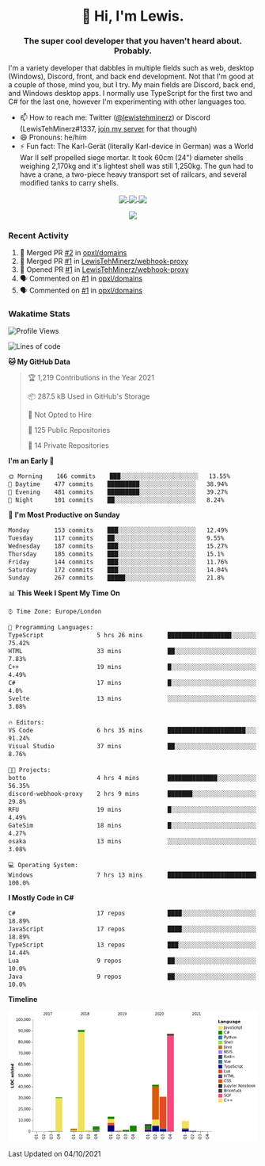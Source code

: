 <h1 align="center">👋 Hi, I'm Lewis.</h1>
<h3 align="center">The super cool developer that you haven't heard about. Probably.</h3>

I'm a variety developer that dabbles in multiple fields such as web, desktop (Windows), Discord, front, and back end development. Not that I'm good at a couple of those, mind you, but I try. My main fields are Discord, back end, and Windows desktop apps. I normally use TypeScript for the first two and C# for the last one, however I'm experimenting with other languages too.

- 📫 How to reach me: Twitter ([@lewistehminerz](https://twitter.com/lewistehminerz)) or Discord (LewisTehMinerz#1337, [join my server](https://discord.gg/XnUh7JB) for that though)
- 😄 Pronouns: he/him
- ⚡ Fun fact: The Karl-Gerät (literally Karl-device in German) was a World War II self propelled siege mortar. It took 60cm (24") diameter shells weighing 2,170kg and it's lightest shell was still 1,250kg. The gun had to have a crane, a two-piece heavy transport set of railcars, and several modified tanks to carry shells.

<p align="center">
  <a href="https://github.com/anuraghazra/github-readme-stats">
    <img align="center" src="https://github-readme-stats.vercel.app/api?username=LewisTehMinerz&count_private=true&show_icons=true&theme=gruvbox">
  </a>
  <a href="https://github.com/anuraghazra/github-readme-stats">
    <img align="center" src="https://github-readme-stats.vercel.app/api/top-langs?username=LewisTehMinerz&layout=compact&theme=gruvbox">
  </a>
  <a href="https://github.com/anuraghazra/github-readme-stats">
    <img align="center" src="https://github-readme-stats.vercel.app/api/wakatime?username=LewisTehMinerz&layout=compact&theme=gruvbox">
  </a>
</p>

<p align="center">
  <a href="https://github.com/ryo-ma/github-profile-trophy">
    <img align="center" src="https://github-profile-trophy.vercel.app/?username=LewisTehMinerz&theme=gruvbox">
  </a>
</p>

### Recent Activity
<!--START_SECTION:activity-->
1. 🎉 Merged PR [#2](https://github.com/opxl/domains/pull/2) in [opxl/domains](https://github.com/opxl/domains)
2. 🎉 Merged PR [#1](https://github.com/LewisTehMinerz/webhook-proxy/pull/1) in [LewisTehMinerz/webhook-proxy](https://github.com/LewisTehMinerz/webhook-proxy)
3. 💪 Opened PR [#1](https://github.com/LewisTehMinerz/webhook-proxy/pull/1) in [LewisTehMinerz/webhook-proxy](https://github.com/LewisTehMinerz/webhook-proxy)
4. 🗣 Commented on [#1](https://github.com/opxl/domains/issues/1) in [opxl/domains](https://github.com/opxl/domains)
5. 🗣 Commented on [#1](https://github.com/opxl/domains/issues/1) in [opxl/domains](https://github.com/opxl/domains)
<!--END_SECTION:activity-->

### Wakatime Stats
<!--START_SECTION:waka-->
![Profile Views](http://img.shields.io/badge/Profile%20Views-2-blue)

![Lines of code](https://img.shields.io/badge/From%20Hello%20World%20I%27ve%20Written-330945%20lines%20of%20code-blue)

**🐱 My GitHub Data** 

> 🏆 1,219 Contributions in the Year 2021
 > 
> 📦 287.5 kB Used in GitHub's Storage 
 > 
> 🚫 Not Opted to Hire
 > 
> 📜 125 Public Repositories 
 > 
> 🔑 14 Private Repositories  
 > 
**I'm an Early 🐤** 

```text
🌞 Morning    166 commits    ███░░░░░░░░░░░░░░░░░░░░░░   13.55% 
🌆 Daytime    477 commits    █████████░░░░░░░░░░░░░░░░   38.94% 
🌃 Evening    481 commits    █████████░░░░░░░░░░░░░░░░   39.27% 
🌙 Night      101 commits    ██░░░░░░░░░░░░░░░░░░░░░░░   8.24%

```
📅 **I'm Most Productive on Sunday** 

```text
Monday       153 commits    ███░░░░░░░░░░░░░░░░░░░░░░   12.49% 
Tuesday      117 commits    ██░░░░░░░░░░░░░░░░░░░░░░░   9.55% 
Wednesday    187 commits    ███░░░░░░░░░░░░░░░░░░░░░░   15.27% 
Thursday     185 commits    ███░░░░░░░░░░░░░░░░░░░░░░   15.1% 
Friday       144 commits    ███░░░░░░░░░░░░░░░░░░░░░░   11.76% 
Saturday     172 commits    ███░░░░░░░░░░░░░░░░░░░░░░   14.04% 
Sunday       267 commits    █████░░░░░░░░░░░░░░░░░░░░   21.8%

```


📊 **This Week I Spent My Time On** 

```text
⌚︎ Time Zone: Europe/London

💬 Programming Languages: 
TypeScript               5 hrs 26 mins       ██████████████████░░░░░░░   75.42% 
HTML                     33 mins             ██░░░░░░░░░░░░░░░░░░░░░░░   7.83% 
C++                      19 mins             █░░░░░░░░░░░░░░░░░░░░░░░░   4.49% 
C#                       17 mins             █░░░░░░░░░░░░░░░░░░░░░░░░   4.0% 
Svelte                   13 mins             ░░░░░░░░░░░░░░░░░░░░░░░░░   3.08%

🔥 Editors: 
VS Code                  6 hrs 35 mins       ██████████████████████░░░   91.24% 
Visual Studio            37 mins             ██░░░░░░░░░░░░░░░░░░░░░░░   8.76%

🐱‍💻 Projects: 
botto                    4 hrs 4 mins        ██████████████░░░░░░░░░░░   56.35% 
discord-webhook-proxy    2 hrs 9 mins        ███████░░░░░░░░░░░░░░░░░░   29.8% 
RFU                      19 mins             █░░░░░░░░░░░░░░░░░░░░░░░░   4.49% 
GateSim                  18 mins             █░░░░░░░░░░░░░░░░░░░░░░░░   4.27% 
osaka                    13 mins             ░░░░░░░░░░░░░░░░░░░░░░░░░   3.08%

💻 Operating System: 
Windows                  7 hrs 13 mins       █████████████████████████   100.0%

```

**I Mostly Code in C#** 

```text
C#                       17 repos            ████░░░░░░░░░░░░░░░░░░░░░   18.89% 
JavaScript               17 repos            ████░░░░░░░░░░░░░░░░░░░░░   18.89% 
TypeScript               13 repos            ███░░░░░░░░░░░░░░░░░░░░░░   14.44% 
Lua                      9 repos             ██░░░░░░░░░░░░░░░░░░░░░░░   10.0% 
Java                     9 repos             ██░░░░░░░░░░░░░░░░░░░░░░░   10.0%

```


**Timeline**

![Chart not found](https://raw.githubusercontent.com/LewisTehMinerz/LewisTehMinerz/master/charts/bar_graph.png) 


 Last Updated on 04/10/2021
<!--END_SECTION:waka-->
